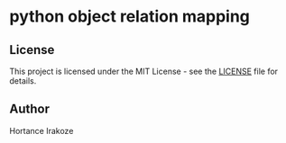 # python object relation mapping


## License

This project is licensed under the MIT License - see the [LICENSE](LICENSE) file for details.

## Author

Hortance Irakoze